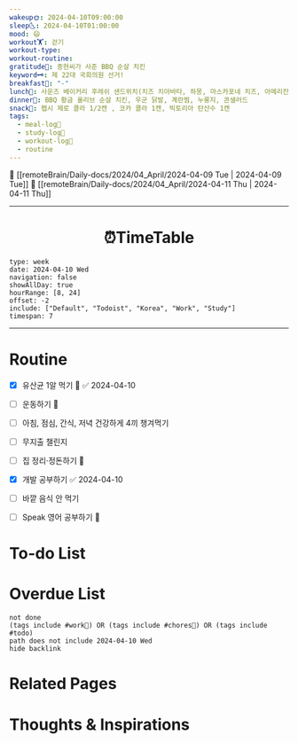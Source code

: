 ```yaml
---
wakeup🌞: 2024-04-10T09:00:00
sleep🌜: 2024-04-10T01:00:00
mood: 😄
workout🏋️: 걷기
workout-type: 
workout-routine: 
gratitude🙏: 종현씨가 사준 BBQ 순살 치킨
keyword🗝️: 제 22대 국회의원 선거!
breakfast🍳: "-"
lunch🍚: 사운즈 베이커리 후레쉬 샌드위치(치즈 치아바타, 하몽, 마스카포네 치즈, 아메리칸 스위스 치즈, 토마토, 로메인, 루꼴라, 양파, 살구잼), 아이스 아메리카노 1잔
dinner🥗: BBQ 황금 올리브 순살 치킨, 우군 닭발, 계란찜, 누룽지, 콘샐러드
snack🍬: 펩시 제로 콜라 1/2캔 , 코카 콜라 1캔, 빅토리아 탄산수 1캔
tags:
  - meal-log📝
  - study-log📓
  - workout-log💪
  - routine
---
```


🔺 [[remoteBrain/Daily-docs/2024/04_April/2024-04-09 Tue | 2024-04-09 Tue]]
🔻 [[remoteBrain/Daily-docs/2024/04_April/2024-04-11 Thu | 2024-04-11 Thu]]
___
<h1> <center>⏰TimeTable </center> </h1>

```gEvent
type: week
date: 2024-04-10 Wed
navigation: false
showAllDay: true
hourRange: [8, 24]
offset: -2
include: ["Default", "Todoist", "Korea", "Work", "Study"]
timespan: 7
```

--- 


# Routine 

- [x] 유산균 1알 먹기 🔼 ✅ 2024-04-10
- [ ] 운동하기 🔼
- [ ] 아침, 점심, 간식, 저녁 건강하게 4끼 챙겨먹기
- [ ] 무지출 챌린지 
- [ ] 집 정리·정돈하기 🔼
- [x] 개발 공부하기 ✅ 2024-04-10
- [ ] 바깥 음식 안 먹기 
- [ ] Speak 영어 공부하기 🔼 


# To-do List


# Overdue List
```tasks
not done
(tags include #work💼) OR (tags include #chores🧺) OR (tags include #todo)
path does not include 2024-04-10 Wed
hide backlink
```

# Related Pages



# Thoughts & Inspirations

